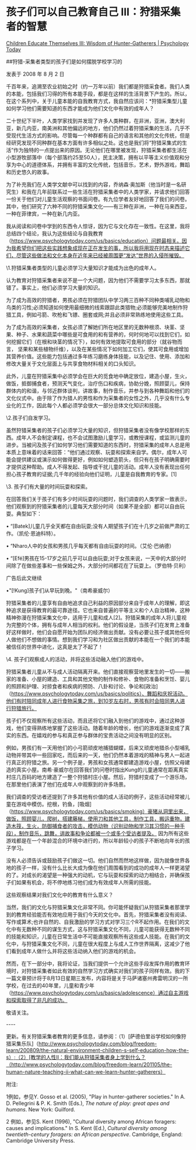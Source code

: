 # 孩子们可以自己教育自己 III：狩猎采集者的智慧

[Children Educate Themselves III: Wisdom of Hunter-Gatherers | Psychology Today](https://www.psychologytoday.com/us/blog/freedom-learn/200808/children-educate-themselves-iii-wisdom-hunter-gatherers)

##狩猎-采集者类型的孩子们是如何摆脱学校学习的

发表于 2008 年 8 月 2 日

千百年来，追溯至农业初始之时（约一万年以前）我们都是狩猎采食者。我们人类的本能，包括我们习得的所有本能手段，都是在这样的生活背景下产生的。所以，在这个系列中，关于儿童本能的自我教育方式，我自然应该问：*狩猎采集型儿童如何学习他们需要知道的东西才能成为他们文化中有效的成年人？

二十世纪下半叶，人类学家找到并发现了许多人类种群，在非洲，亚洲，澳大利亚，新几内亚，南美洲和其他偏远的地方，他们仍然过着狩猎采集的生活，几乎不受现代生活方式的影响。尽管每一个种群都有自己的语言和其他的文化传统，但是经研究发现不同种群在基本方面有许多相似之处。这也是我们将“狩猎采集式的生活”作为独特的一点提出来的原因。无论他们在哪里被发现，狩猎采集者都生活在小型游牧部落中（每个部落约25至50人），民主决策，拥有以平等主义价值观和分享为中心的道德体系，并拥有丰富的文化传统，包括音乐，艺术，野外游戏，舞蹈和历史悠久的故事。

为了补充我们在人类学文献中可以找到的内容，乔纳森·奥加斯（他当时是一名研究生）和我在几年前联系过一些生活在狩猎采集者中的人类学家，并请求他们回答一份关于他们对儿童生活观察的书面问卷。有九位学者友好地回答了我们的问卷。其中，他们研究了六种不同的狩猎采集文化——有三种在非洲，一种在马来西亚，一种在菲律宾，一种在新几内亚。

我从阅读和问卷中学到的东西令人惊讶，因为它与文化存在一致性。在这里，我将总结四个结论，我认为这些结论与自我教育（https://www.psychologytoday.com/us/basics/education）问题最相关。因为我希望你们把这些实践想象成现在正在发生的事，所以我将用现在时态来描述它们，尽管这些做法和文化本身在近年来已经被周围更“发达”世界的入侵所摧毁。

\1.狩猎采集者类型的儿童必须学习大量知识才能成为出色的成年人。

认为教育对狩猎采集者来说不是一个大问题，因为他们不需要学习太多东西，那就错了。事实上，他们必须学习大量的知识。

为了成为高效的狩猎者，男孩必须在狩猎团队中学习两三百种不同种类哺乳动物和鸟类的习性;必须知道如何使用最细微的线索跟踪此类猎物;必须能够完美地制作狩猎工具，例如弓箭、吹枪和飞镖、圈套或网;并且必须非常熟练地使用这些工具。

为了成为高效的采集者，女孩必须了解她们所在地区里的无数种根须、块茎、坚果、种子、水果和蔬菜中哪些是可食用的和有营养的，何时何地可以找到它们，如何挖掘它们（在根和块茎的情况下），如何有效地提取可食用的部分（就谷物而言， 坚果和某些植物纤维），以及在某些情况下如何加工它们，使其可食用或增加其营养价值。这些能力包括通过多年练习磨练身体技能，以及记住、使用、添加和修改大量关于文化层面上与共享食物材料相关的口头知识。

此外，儿童在狩猎采集中必须学会在巨大的觅食地中确定放位，建造小屋，生火，做饭，抵御捕食者，预测天气变化，治疗伤口和疾病，协助分娩，照顾婴儿，保持群体内的和谐，与邻近群体谈判，讲故事，制作音乐，并参与到各种舞蹈和他们的文化仪式中。由于除了作为猎人的男性和作为采集者的女性之外，几乎没有什么专业化的工作，因此每个人都必须学会很大一部分总体文化知识和技能。

\2.孩子们自发学习。

虽然狩猎采集者的孩子们必须学习大量的知识，但狩猎采集者没有像学校那样的东西。成年人不会制定课程，也不会试图激励儿童学习，或教授课程，或监测儿童的进步。当被问及孩子们如何学习他们需要知道的东西时，狩猎采集的成年人总是用本质上意味着的话来回答：“他们通过观察、玩耍和探索来自学。偶尔，成年人可能会提供建议或演示如何做得更好，例如如何塑造箭头，但只有在孩子明确需要时才提供这种帮助。成人不得发起、指导或干扰儿童的活动。成年人没有表现出任何担心孩子教育的证据;几千年的经验向他们证明，儿童是自我教育的专家。[1]

\3. 孩子们有大量的时间玩耍和探索。

在回答我们关于孩子们有多少时间玩耍的问题时，我们调查的人类学家一致表示，他们观察到的狩猎采集者的儿童每天大部分时间（如果不是全部）都可以自由玩耍。典型如下：

• “[Batek]儿童几乎全天都在自由玩耍;没有人期望孩子们在十几岁之前做严肃的工作。（凯伦·恩迪科特）。

• “Nharo人中的女孩和男孩几乎每天都有自由玩耍的时间。（艾伦·巴纳德）

• “[Efé]男孩在15-17岁之前几乎可以自由玩耍;对于女孩来说，一天中的大部分时间除了在做些差事和一些保姆之外，大部分时间都花在了玩耍上。（罗伯特·贝利）

广告后此文继续

•"[!Kung]孩子们从早玩到晚。"（南希豪威尔）

狩猎采集者的儿童享有自由地追求自己利益的原因部分来自于成年人的理解，即这种追求是获得教育的最可靠途径。它也来自普遍的平等主义和个人自治精神，这种精神弥漫在狩猎采集文化中，适用于儿童和成人[2]。狩猎采集的成年人将儿童视为完整的个体，拥有与成年人相当的权利。他们的假设是，当孩子们在发育上准备好这样做时，他们会自愿开始为团队的经济做出贡献。没有必要让孩子或其他任何人做他们不想做的事情。想到我们学习和为社区做出贡献的本能在一个我们的本能被信任的世界中进化，这真是太了不起了！

\4. 孩子们观察成人的活动，并将这些活动融入他们的游戏中。

狩猎采集者儿童从不与成人活动隔离开来。他们直接观察营地里发生的一切——搬家的准备、小屋的建造、工具和其他文物的制作和修补、食物的准备和烹饪、婴儿的照顾和护理、对掠食者和疾病的预防、八卦和讨论、争论和[政治]（https://www.psychologytoday.com/us/basics/politics）、舞蹈和庆祝活动。他们有时陪同成年人进行食物采集之旅，到10岁左右时，男孩有时会陪同男人进行狩猎旅行。

孩子们不仅观察所有这些活动，而且还将它们融入到他们的游戏中，通过这种游戏，他们变得熟练地掌握了这些活动。随着年龄的增长，他们的游戏逐渐变成了真实的东西。在嬉戏的参与和真正参与群体的宝贵活动之间没有明显的区别。

例如，男孩们有一天用他们的小弓箭顽皮地捕猎蝴蝶，后来又顽皮地猎杀小型哺乳动物并带其中一些回家吃，而后来的一天，他们仍然本着游戏的精神与男人一起进行真正的狩猎之旅。另一个例子是，男孩和女孩通常都建造游戏小屋，仿照父母建造的真实小屋。南希·豪威尔在回答我们的问卷时指出Kung的儿童通常在距离真实村庄几百码的地方建造了一整个狩猎村庄小屋。然后，狩猎村变成了一个游乐场，在那里他们表演了他们在成年人中观察到的许多场景。

我们调查的受访者还提到了许多其他有价值的成人活动的例子，这些活动经常被儿童在游戏中模仿。挖根，钓鱼，[吸烟]（https://www.psychologytoday.com/us/basics/smoking）豪猪从洞里出来，做饭，照顾婴儿，爬树，搭建藤梯，使用刀和其他工具，制作工具，搬运重物，建造木筏，生火，防御捕食者的攻击，模仿动物（识别动物和学习其习惯的一种手段），制作音乐，跳舞，讲故事和争论都被一个或多个受访者提及。 因为所有这些游戏都是在一个年龄混合的环境中进行的，所以年龄较小的孩子不断地向年长的孩子学习。

没有人必须告诉或鼓励孩子们做这一切。他们自然而然地这样做，因为就像世界各地的孩子一样，没有什么比长大成为像在他们周围看到的成功的成年人一样更渴望的了。对成长的渴望是一种强大的动机，它与玩耍和探索的动力相结合，并确保孩子们如果有机会，将不停地练习他们成为有效成年人所需的技能。

这些观察结果对我们文化中的教育有什么意义？

当然，我们的文化与狩猎采集文化非常不同。你可能怀疑我们从狩猎采集者那里学到的教育经验能否有效地应用于我们今天的文化中。首先，狩猎采集者没有阅读、写作或算术;也许自然的、自我激励的学习方式对学习三个R不起作用。在我们的文化中有无数种不同的谋生方式，这与狩猎采集文化不同，儿童可能获得无数种不同的技能和知识，儿童在日常生活中不可能直接观察所有这些成人技能。在我们的文化中，与狩猎采集文化不同，儿童在很大程度上与成人工作世界隔离，这减少了他们看到成年人做什么并将这些活动纳入他们的游戏的机会。

然而，在下一部分中，我将论证，当我们提供一个允许这些手段发挥作用的教育环境时，对狩猎采集者如此有效的自然学习方式确实对我们的孩子同样有效。我的下一篇文章预计将于8月13日星期三发布，内容将是关于马萨诸塞州弗雷明汉的一所学校，在过去的40年里，儿童和青少年（https://www.psychologytoday.com/us/basics/adolescence）通过自主游戏和探索取得了非凡的成功。

敬请关注。

\----

更新。有关狩猎采集者教育的更多信息，请参阅：（1）[萨德伯里谷学校如何像狩猎采集乐队]（http://www.psychologytoday.com/blog/freedom-learn/200809/the-natural-environment-children-s-self-education-how-the-s）;（2）[教学的人性II：我们能从狩猎采集者身上学到什么？（http://www.psychologytoday.com/blog/freedom-learn/201105/the-human-nature-teaching-ii-what-can-we-learn-hunter-gatherers）

附注:

1例如，参见Y. Gosso et al. (2005), "Play in hunter-gatherer societies." In A. D. Pellegrini & P. K. Smith (Eds.), *The nature of play: great apes and humans*. New York: Guilford.

2 例如，参见S. Kent (1996), "Cultural diversity among African foragers: causes and implications." In S. Kent (Ed.), *Cultural diversity among twentieth-century foragers: an African perspective*. Cambridge, England: Cambridge University Press.